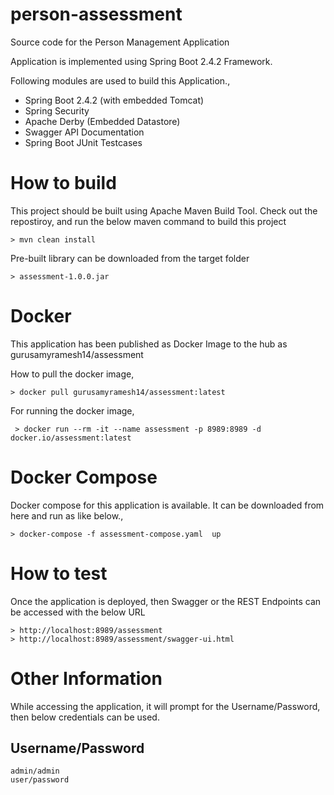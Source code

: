 # person-assessment
Source code for the Person Management Application

Application is implemented using Spring Boot 2.4.2 Framework.

Following modules are used to build this Application.,

  - Spring Boot 2.4.2 (with embedded Tomcat)
  - Spring Security
  - Apache Derby (Embedded Datastore)
  - Swagger API Documentation
  - Spring Boot JUnit Testcases

# How to build

This project should be built using Apache Maven Build Tool. Check out the repostiroy, and run the below maven command to build this project 

    > mvn clean install
    
Pre-built library can be downloaded from the target folder 

    > assessment-1.0.0.jar
     
# Docker

This application has been published as Docker Image to the hub as gurusamyramesh14/assessment

  How to pull the docker image,
    
    > docker pull gurusamyramesh14/assessment:latest
    
  For running the docker image, 

     > docker run --rm -it --name assessment -p 8989:8989 -d docker.io/assessment:latest
     
# Docker Compose

Docker compose for this application is available. It can be downloaded from here and run as like below.,

    > docker-compose -f assessment-compose.yaml  up

# How to test

Once the application is deployed, then Swagger or the REST Endpoints can be accessed with the below URL

    > http://localhost:8989/assessment
    > http://localhost:8989/assessment/swagger-ui.html
    
# Other Information

While accessing the application, it will prompt for the Username/Password, then below credentials can be used.

Username/Password
-----------------------

    admin/admin
    user/password
